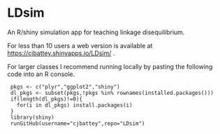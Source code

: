 # LDsim
An R/shiny simulation app for teaching linkage disequilibrium.

For less than 10 users a web version is available at 
https://cjbattey.shinyapps.io/LDsim/ .  

For larger classes I recommend running locally by pasting the following code into an R console. 

```
 pkgs <- c("plyr","ggplot2","shiny")
 dl_pkgs <- subset(pkgs,!pkgs %in% rownames(installed.packages()))
 if(length(dl_pkgs)!=0){
   for(i in dl_pkgs) install.packages(i)
 }
 library(shiny)
 runGitHub(username="cjbattey",repo="LDsim")
```

